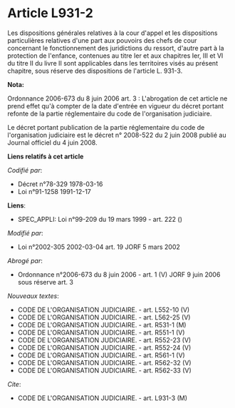 # Article L931-2

Les dispositions générales relatives à la cour d'appel et les dispositions particulières relatives d'une part aux pouvoirs
des chefs de cour concernant le fonctionnement des juridictions du ressort, d'autre part à la protection de l'enfance,
contenues au titre Ier et aux chapitres Ier, III et VI du titre II du livre II sont applicables dans les territoires visés au
présent chapitre, sous réserve des dispositions de l'article L. 931-3.

**Nota:**

Ordonnance 2006-673 du 8 juin 2006 art. 3 : L'abrogation de cet article ne prend effet qu'à compter de la date d'entrée en
vigueur du décret portant refonte de la partie réglementaire du code de l'organisation judiciaire.

Le décret portant publication de la partie réglementaire du code de l'organisation judiciaire est le décret n° 2008-522 du 2
juin 2008 publié au Journal officiel du 4 juin 2008.

**Liens relatifs à cet article**

_Codifié par_:

  - Décret n°78-329 1978-03-16
  - Loi n°91-1258 1991-12-17

**Liens**:

  - SPEC_APPLI: Loi n°99-209 du 19 mars 1999 - art. 222 ()

_Modifié par_:

  - Loi n°2002-305 2002-03-04 art. 19 JORF 5 mars 2002

_Abrogé par_:

  - Ordonnance n°2006-673 du 8 juin 2006 - art. 1 (V) JORF 9 juin 2006 sous réserve art. 3

_Nouveaux textes_:

  - CODE DE L'ORGANISATION JUDICIAIRE. - art. L552-10 (V)
  - CODE DE L'ORGANISATION JUDICIAIRE. - art. L562-25 (V)
  - CODE DE L'ORGANISATION JUDICIAIRE. - art. R531-1 (M)
  - CODE DE L'ORGANISATION JUDICIAIRE. - art. R551-1 (V)
  - CODE DE L'ORGANISATION JUDICIAIRE. - art. R552-23 (V)
  - CODE DE L'ORGANISATION JUDICIAIRE. - art. R552-24 (V)
  - CODE DE L'ORGANISATION JUDICIAIRE. - art. R561-1 (V)
  - CODE DE L'ORGANISATION JUDICIAIRE. - art. R562-32 (V)
  - CODE DE L'ORGANISATION JUDICIAIRE. - art. R562-33 (V)

_Cite_:

  - CODE DE L'ORGANISATION JUDICIAIRE. - art. L931-3 (M)
